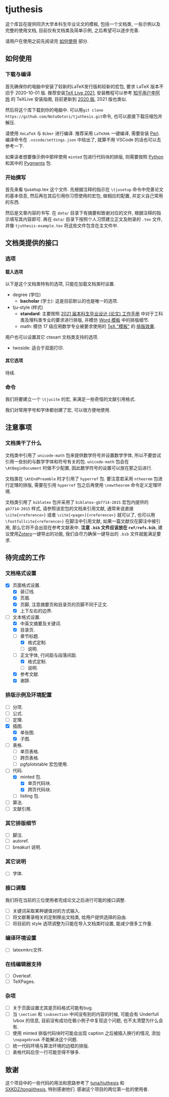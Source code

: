 # tjuthesis

这个库旨在提供同济大学本科生毕业论文的模板, 包括一个文档类, 一些示例以及完整的使用文档, 目前仅有文档类及简单示例, 之后希望可以逐步完善.

请用户在使用之前先阅读完 [如何使用](#如何使用) 部分.

## 如何使用

### 下载与编译

首先确保你的电脑中安装了较新的LaTeX发行版和较新的宏包, 要求 LaTeX 版本不旧于 2020-10-01 版. 推荐安装[TeX Live 2021](https://www.tug.org/texlive/acquire-netinstall.html), 安装教程可以参考 [知乎用户李阿玲](https://www.zhihu.com/people/li-a-ling) 的 TeXLive 安装指南, 目前更新到 [2020 版](https://zhuanlan.zhihu.com/p/129789360), 2021 版也类似.

然后将这个库下载到你的电脑中. 可以用`git clone https://github.com/NotoOotori/tjuthesis.git`命令, 也可以直接下载压缩包并解压.

请使用 `XeLaTeX` 与 `Biber` 进行编译. 推荐采用 `LaTeXmk` 一键编译, 需要安装 [Perl](https://www.perl.org/). 编译命令在 `.vscode/settings.json` 中给出了, 就算不用 VSCode 的话也可以去参考一下.

如果读者想要像示例中那样使用 `minted` 包进行代码块的排版, 则需要按照 [Python](https://wiki.python.org/moin/BeginnersGuide/Download) 和其中的 [Pygments](https://pygments.org/download/) 包.

### 开始撰写

首先来看 tjusetup.tex 这个文件. 先根据注释的指示在 `\tjusetup` 命令中完善论文的基本信息, 然后再在其后引用你习惯使用的宏包, 做相应的配置, 并定义自己常用的东西.

然后是文章内容的书写. 在 `data/` 目录下有摘要和致谢对应的文件, 根据注释的指示填写其内容即可. 再在 `data/` 目录下按照个人习惯建立正文及附录的 `.tex` 文件, 并像 `tjuthesis-example.tex` 将这些文件包含在主文件中.

## 文档类提供的接口

### 选项

#### 载入选项

以下是这个文档类特有的选项, 只能在加载文档类时设置.

- degree (学位)
  - **bacholar** (学士): 这是目前默认的也是唯一的选项.
- tju-style (样式)
  - **standard**: 主要按照 [2021 届本科生毕业设计 (论文) 工作手册](./archive/2021届毕业设计（论文）工作手册-完整版.pdf) 中对于工科类及理科类专业的要求进行排版, 并模仿 [Word 模板](./archive/毕业设计（论文）模板（理工类）.pdf) 中的排版细节.
  - math: 模仿 17 级应用数学专业被要求使用的 [TeX "模板"](./archive/应数毕业论文模板new/应数毕业论文模板new.tex) 的 [排版效果](./archive/应数毕业论文模板new/应数毕业论文模板new.pdf).

用户也可以设置其它 ctexart 文档类支持的选项.

- twoside: 适合于双面打印.

#### 其它选项

待续.

### 命令

我们将要建立一个 `\tjucite` 的宏, 来满足一些奇怪的文献引用格式.

我们对常用字号和字体都创建了宏, 可以很方便地使用.

## 注意事项

### 文档类干了什么

文档类中引用了 `unicode-math` 包来提供数学符号并设置数学字体, 所以不要尝试引用一些别的与数学字体和符号有关的包. `unicode-math` 包会在 `\AtBeginDocument` 时做不少配置, 因此数学符号的设置可以放在那之后进行.

文档类在 `\AtEndPreamble` 时才引用了 `hyperref` 包. 要注意若采用 `ntheorem` 包进行定理的排版, 需要在引用 `hyperref` 包之后再使用 `\newtheorem` 命令定义定理环境.

文档类引用了 `biblatex` 包并采用了 `biblatex-gb7714-2015` 宏包内提供的 `gb7714-2015` 样式, 请参照该宏包的文档来引用文献, 通常来说直接 `\cite{<reference>}` 或者 `\cite[<page>]{<reference>}` 就可以了, 也可以用 `\footfullcite{<reference>}` 在脚注中引用文献, 如果一篇文献仅在脚注中被引用, 那么它将不会出现在参考文献表中. **注意 `.bib` 文件应该放在 `ref/refs.bib`**, 建议使用[Zotero](https://www.zotero.org/)一键导出的功能, 我们会尽力确保一键导出的 `.bib` 文件就能满足要求.

<!-- ### 字体

需要安装XITS, Computer Modern等字体.

若遇到xdvipdfmx报错"Invalid Font", 可以考虑修改"C:\Users\<username>\AppData\Roaming\MiKTeX\2.9\fontconfig\config\localfonts.conf"文件, 将有关T1字体的行都注释掉, 再重新编译. -->

## 待完成的工作

### 文档格式设置

- [x] 页面格式设置.
  - [x] 装订线.
  - [x] 页眉.
  - [x] 页脚, 注意摘要页和目录页的页脚不同于正文.
  - [x] 上下左右的边界.
- [ ] 文本格式设置.
  - [x] 中英文摘要及关键词.
  - [x] 目录页.
  - [ ] 章节标题.
    - [x] 格式定制.
    - [ ] 说明.
  - [ ] 正文字体, 行间距与段落间距.
    - [x] 格式定制.
    - [ ] 说明.
  - [x] 参考文献.
  - [x] 谢辞.

### 排版示例及环境配置

- [ ] 分项.
- [ ] 公式.
- [ ] 定理.
- [x] 插图.
  - [x] 单张图.
  - [x] 子图.
- [ ] 表格.
  - [ ] 单页表格.
  - [ ] 跨页表格.
  - [ ] pgfplotstable 宏包使用.
- [ ] 代码.
  - [x] minted 包.
    - [x] 单页代码块.
    - [x] 跨页代码块.
  - [ ] listing 包.
- [ ] 算法.
- [ ] 文献引用.

### 其它排版细节

- [ ] 脚注.
- [ ] autoref.
- [ ] breakurl 说明.

### 其它说明

- [ ] 字体.

### 接口调整

我们将在当前的三位使用者完成论文之后进行可能的接口调整.

- [ ] 关键词采取某种键值对的方式输入.
- [ ] 将文献著录相关的定制移出文档类, 给用户提供选择的自由.
- [ ] 将目前的 style 选项调整为只能在导入文档类时设置, 能减少很多工作量.

### 编译环境设置

- [ ] latexmkrc文件.

### 在线编辑器支持

- [ ] Overleaf.
- [ ] TeXPages.

### 杂项

- [ ] 关于页面设置尤其是页码格式可能有bug.
- [ ] 当 `\section` 和 `\subsection` 中间没有别的内容的时候, 可能会有 Underfull \vbox 的信息, 目前没有成功在极小例子中复现这个问题, 也不太清楚为什么会有.
- [ ] 使用 minted 排版代码块时可能会出现 caption 之后被插入换行的情况, 添加 `\nopagebreak` 不能解决这个问题.
- [ ] 统一代码环境与算法环境的边框的排版.
- [ ] 表格代码后空一行可能空得不够多.

## 致谢

这个项目中的一些代码的用法和思路参考了 [tuna/tjuthesis](https://github.com/tuna/thuthesis) 和 [SXKDZ/tongjithesis](https://github.com/SXKDZ/tongjithesis), 特别感谢他们. 感谢这个项目的两位第一批的使用者.
